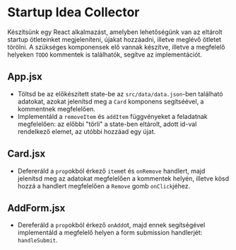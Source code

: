 # Startup Idea Collector

Készítsünk egy React alkalmazást, amelyben lehetőségünk van az eltárolt startup ötleteinket megjeleníteni, újakat hozzáadni, illetve meglévő ötletet törölni. A szükséges komponensek elő vannak készítve, illetve a megfelelő helyeken `TODO` kommentek is találhatók, segítve az implementációt.

## App.jsx

- Töltsd be az előkészített state-be az `src/data/data.json`-ben található adatokat, azokat jelenítsd meg a `Card` komponens segítséével, a kommentnek megfelelően.
- Implementáld a `removeItem` és `addItem` függvényeket a feladatnak megfelelően: az előbbi "törli" a state-ben eltárolt, adott id-val rendelkező elemet, az utóbbi hozzáad egy újat.

## Card.jsx

- Defereráld a `prop`okból érkező `item`et és `onRemove` handlert, majd jelenítsd meg az adatokat megfelelően a kommentek helyén, illetve kösd hozzá a handlert megfelelően a `Remove` gomb `onClick`jéhez.

## AddForm.jsx

- Dereferáld a `prop`okból érkező `onAdd`ot, majd ennek segítségével implementáld a megfelelő helyen a form submission handlerjét: `handleSubmit`.
